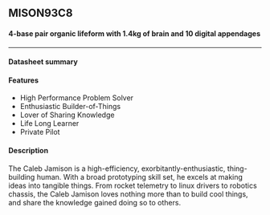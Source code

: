 MISON93C8
--------------------------------------------------------------------------------
#### 4-base pair organic lifeform with 1.4kg of brain and 10 digital appendages
--------------------------------------------------------------------------------
#### Datasheet summary

#### Features
* High Performance Problem Solver
* Enthusiastic Builder-of-Things
* Lover of Sharing Knowledge
* Life Long Learner
* Private Pilot

#### Description

The Caleb Jamison is a high-efficiency, exorbitantly-enthusiastic, thing-building human. With a broad prototyping skill set, he excels at making ideas into tangible things. From rocket telemetry to linux drivers to robotics chassis, the Caleb Jamison loves nothing more than to build cool things, and share the knowledge gained doing so to others.
